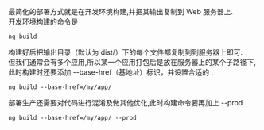 最简化的部署方式就是在开发环境构建,并把其输出复制到 Web 服务器上.  
开发环境构建的命令是

    ng build

构建好后把输出目录（默认为 dist/）下的每个文件都复制到到服务器上即可.  
但我们通常会有多个应用,所以某一个应用打包后是放在服务器上的某个子路径下,此时构建时还要添加 --base-href（基地址）标识，并设置合适的 <base href>.

    ng build --base-href=/my/app/

部署生产还需要对代码进行混淆及做其他优化,此时构建命令要再加上 --prod

    ng build --base-href=/my/app/ --prod